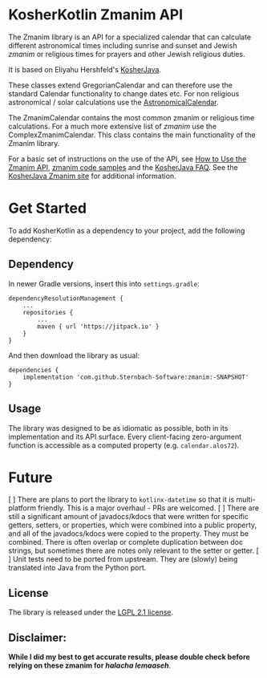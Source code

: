 KosherKotlin Zmanim API
=====================

The Zmanim library is an API for a specialized calendar that can calculate different astronomical
times including sunrise and sunset and Jewish _zmanim_ or religious times for prayers and other
Jewish religious duties.

It is based on Eliyahu Hershfeld's [KosherJava](https://github.com/KosherJava/zmanim).

These classes extend GregorianCalendar and can therefore
use the standard Calendar functionality to change dates etc. For non religious astronomical / solar
calculations use the [AstronomicalCalendar](./src/main/java/com/kosherjava/zmanim/AstronomicalCalendar.kt).

The ZmanimCalendar contains the most common zmanim or religious time calculations. For a much more
extensive list of _zmanim_ use the ComplexZmanimCalendar.
This class contains the main functionality of the Zmanim library.

For a basic set of instructions on the use of the API, see [How to Use the Zmanim API](https://kosherjava.com/zmanim-project/how-to-use-the-zmanim-api/), [zmanim code samples](https://kosherjava.com/tag/code-sample/) and the [KosherJava FAQ](https://kosherjava.com/tag/faq/). See the <a href="https://kosherjava.com">KosherJava Zmanim site</a> for additional information.

# Get Started
To add KosherKotlin as a dependency to your project, add the following dependency:

## Dependency

In newer Gradle versions, insert this into `settings.gradle`:

```
dependencyResolutionManagement {
    ...
    repositories {
        ...
        maven { url 'https://jitpack.io' }
    }
}
```
And then download the library as usual:

```
dependencies {
    implementation 'com.github.Sternbach-Software:zmanim:-SNAPSHOT'
}
```
## Usage

The library was designed to be as idiomatic as possible, both in its implementation and its API surface. Every client-facing zero-argument function is accessible as a computed property (e.g. `calendar.alos72`).

# Future
 [ ] There are plans to port the library to `kotlinx-datetime` so that it is multi-platform friendly. This is a major overhaul - PRs are welcomed.
 [ ] There are still a significant amount of javadocs/kdocs that were written for specific getters, setters, or properties, which were combined into a public property, and all of the javadocs/kdocs were copied to the property. They must be combined. There is often overlap or complete duplication between doc strings, but sometimes there are notes only relevant to the setter or getter. 
 [ ] Unit tests need to be ported from upstream. They are (slowly) being translated into Java from the Python port. 

License
-------
The library is released under the [LGPL 2.1 license](https://kosherjava.com/2011/05/09/kosherjava-zmanim-api-released-under-the-lgpl-license/).

Disclaimer:
-----------
__While I did my best to get accurate results, please double check before relying on these zmanim for <em>halacha lemaaseh</em>__.
